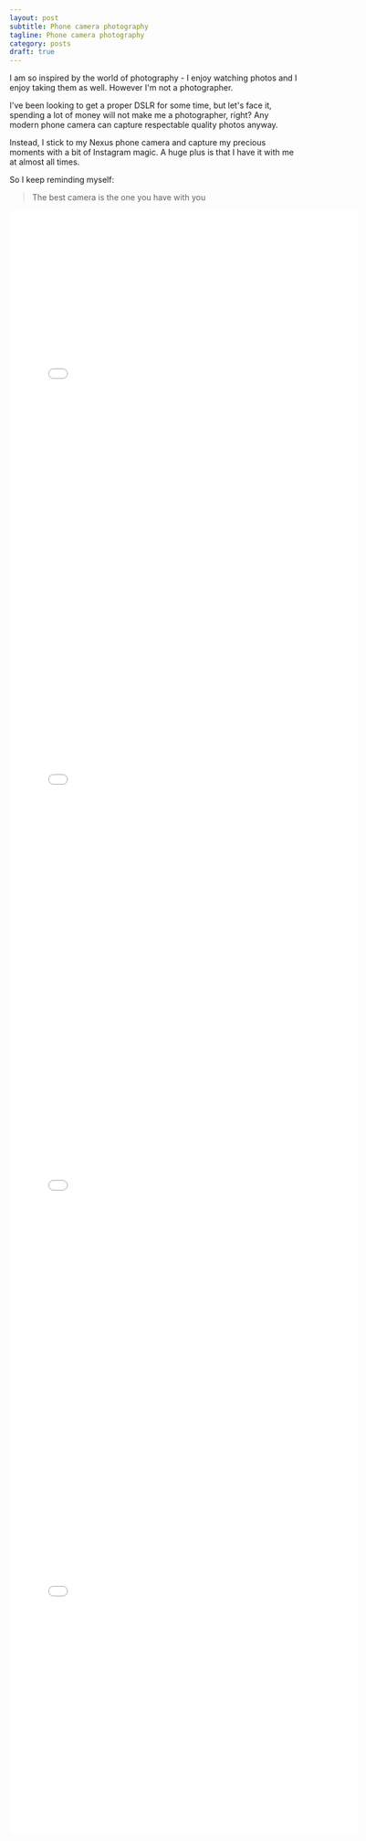 ```yaml
---
layout: post
subtitle: Phone camera photography
tagline: Phone camera photography
category: posts
draft: true
---
```


I am so inspired by the world of photography - I enjoy watching photos and I enjoy taking them as well. However I'm not a photographer.

I've been looking to get a proper DSLR for some time, but let's face it, spending a lot of money will not make me a photographer, right? Any modern phone camera can capture respectable quality photos anyway.

Instead, I stick to my Nexus phone camera and capture my precious moments with a bit of Instagram magic. A huge plus is that I have it with me at almost all times.

So I keep reminding myself:
> The best camera is the one you have with you

<iframe src="//instagram.com/p/dQwrijLjxT/embed/" width="612" height="710" frameborder="0" scrolling="no" allowtransparency="true"></iframe>

<iframe src="//instagram.com/p/cCX_X8Lj0-/embed/" width="612" height="710" frameborder="0" scrolling="no" allowtransparency="true"></iframe>

<iframe src="//instagram.com/p/Sp-SGwrj2G/embed/" width="612" height="710" frameborder="0" scrolling="no" allowtransparency="true"></iframe>

<iframe src="//instagram.com/p/dclmpqrjwH/embed/" width="612" height="710" frameborder="0" scrolling="no" allowtransparency="true"></iframe>